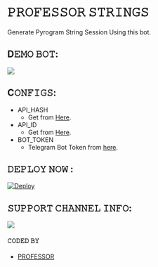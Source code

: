 # 𝙿𝚁𝙾𝙵𝙴𝚂𝚂𝙾𝚁 𝚂𝚃𝚁𝙸𝙽𝙶𝚂
Generate Pyrogram String Session Using this bot.

## D𝙴𝙼𝙾 𝙱𝙾𝚃:
<a href="https://t.me/Professor_Strings_bot"><img src="https://img.shields.io/badge/Telegram-Bot-red.svg?logo=telegram"></a>

## C𝙾𝙽𝙵𝙸𝙶𝚂:
- API_HASH
  - Get from [Here](https://my.telegram.org).
- API_ID
  - Get from [Here](https://my.telegram.org).
- BOT_TOKEN
  - Telegram Bot Token from [here](https://t.me/BotFather).

## 𝙳𝙴𝙿𝙻𝙾𝚈 𝙽𝙾𝚆 :
[![Deploy](https://www.herokucdn.com/deploy/button.svg)](https://heroku.com/deploy?template=https://github.com/Professor-OS/Professor-Strings)

## 𝚂𝚄𝙿𝙿𝙾𝚁𝚃 𝙲𝙷𝙰𝙽𝙽𝙴𝙻 𝙸𝙽𝙵𝙾:
<a href="https://t.me/PROFESSOR_AGORA"><img src="https://img.shields.io/badge/Telegram-Join%20Telegram%20Group-blue.svg?logo=telegram"></a>

#### 𝙲𝙾𝙳𝙴𝙳 𝙱𝚈
- [PROFESSOR](https://github.com/Professor-Money-Heist)
 
